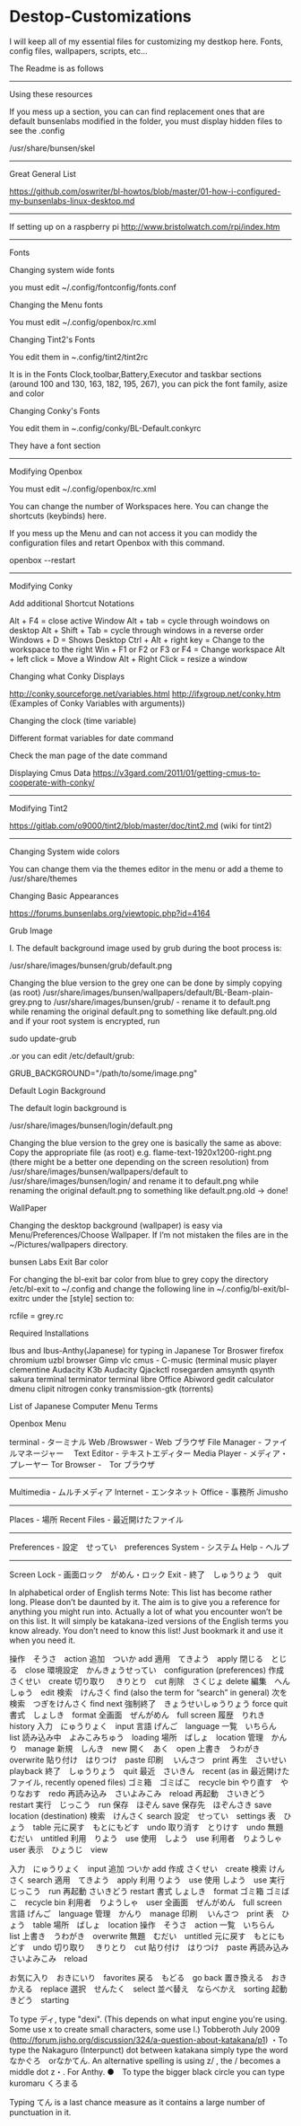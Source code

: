 # Destop-Customizations
I will keep all of my essential files for customizing my destkop here. Fonts, config files, wallpapers, scripts, etc...

The Readme is as follows
_________

Using these resources

If you mess up a section, you can can find replacement ones that are default bunsenlabs modified in the folder, you must display hidden files to see the .config

/usr/share/bunsen/skel

______________________

Great General List

https://github.com/oswriter/bl-howtos/blob/master/01-how-i-configured-my-bunsenlabs-linux-desktop.md

________________________

If setting up on a raspberry pi
http://www.bristolwatch.com/rpi/index.htm

________________________


Fonts

Changing system wide fonts

you must edit ~/.config/fontconfig/fonts.conf

Changing the Menu fonts

You must edit ~/.config/openbox/rc.xml


Changing Tint2's Fonts

You edit them in ~.config/tint2/tint2rc

It is in the Fonts Clock,toolbar,Battery,Executor  and taskbar sections (around 100 and 130, 163, 182, 195, 267), you can pick the font family, asize and color

Changing Conky's Fonts

You edit them in ~.config/conky/BL-Default.conkyrc

They have a font section

________________________

Modifying Openbox

You must edit ~/.config/openbox/rc.xml

You can change the number of Workspaces here.
You can change the shortcuts (keybinds) here.

If you mess up the Menu and can not access it you can modidy the configuration files and retart Openbox with this command.

openbox --restart



___________________________

Modifying Conky

Add additional Shortcut Notations

Alt + F4 = close active Window
Alt + tab = cycle through woindows on desktop
Alt + Shift + Tab = cycle through windows in a reverse order
Windows + D = Shows Desktop
Ctrl + Alt + right key = Change to the workspace to the right
Win + F1 or F2 or F3 or F4 = Change workspace
Alt + left click = Move a Window
Alt + Right Click = resize a window

Changing what Conky Displays

http://conky.sourceforge.net/variables.html
http://ifxgroup.net/conky.htm (Examples of Conky Variables with arguments))

Changing the clock (time variable)

Different format variables for date command

Check the man page of the  date command

Displaying Cmus Data
https://v3gard.com/2011/01/getting-cmus-to-cooperate-with-conky/
____________

Modifying Tint2




https://gitlab.com/o9000/tint2/blob/master/doc/tint2.md (wiki for tint2)

__________________________


Changing System wide colors

You can change them via the themes editor in the menu or add a theme to /usr/share/themes


Changing Basic Appearances

https://forums.bunsenlabs.org/viewtopic.php?id=4164



Grub Image

I. The default background image used by grub during the boot process is:

/usr/share/images/bunsen/grub/default.png

Changing the blue version to the grey one can be done by simply copying (as root) /usr/share/images/bunsen/wallpapers/default/BL-Beam-plain-grey.png to /usr/share/images/bunsen/grub/ - rename it to default.png while renaming the original default.png to something like default.png.old and if your root system is encrypted, run

sudo update-grub

.or you can edit /etc/default/grub:

GRUB_BACKGROUND="/path/to/some/image.png"


Default Login Background


The default login background is

/usr/share/images/bunsen/login/default.png

Changing the blue version to the grey one is basically the same as above: Copy the appropriate file (as root) e.g. flame-text-1920x1200-right.png (there might be a better one depending on the screen resolution) from /usr/share/images/bunsen/wallpapers/default  to  /usr/share/images/bunsen/login/ and rename it to default.png while renaming the original default.png to something like default.png.old -> done! 


WallPaper

Changing the desktop background (wallpaper) is easy via Menu/Preferences/Choose Wallpaper. If I’m not mistaken the files are in the ~/Pictures/wallpapers directory.

bunsen Labs Exit Bar color

 For changing the bl-exit bar color from blue to grey copy the directory /etc/bl-exit to ~/.config and change the following line in ~/.config/bl-exit/bl-exitrc under the [style] section to:

rcfile = grey.rc


Required Installations

Ibus and Ibus-Anthy(Japanese) for typing in Japanese
Tor Broswer
firefox
chromium
uzbl browser
Gimp
vlc
cmus - C-music (terminal music player
clementine
Audacity
K3b
Audacity
Qjackctl
rosegarden
amsynth
qsynth
sakura terminal
terminator terminal
libre Office
Abiword
gedit
calculator
dmenu
clipit
nitrogen
conky
transmission-gtk (torrents)


List of Japanese Computer Menu Terms

Openbox Menu


terminal - ターミナル
Web /Browswer - Web ブラウザ
File Manager - ファイルマネージャー　
Text Editor - テキストエディター
Media Player - メディア・プレーヤー
Tor Browser -　Tor ブラウザ
________
Multimedia - ムルチメディア
Internet - エンタネット
Office -  事務所 Jimusho
________________
Places - 場所
Recent Files - 最近開けたファイル
________________
Preferences -  設定　せってい　preferences
System - システム
Help - ヘルプ
________________
Screen Lock - 画面ロック　がめん・ロック
Exit - 終了　しゅうりょう　quit



In alphabetical order of English terms
Note: This list has become rather long. Please don’t be daunted by it. The aim is to give you a reference for anything you might run into. Actually a lot of what you encounter won’t be on this list. It will simply be katakana-ized versions of the English terms you know already. You don’t need to know this list! Just bookmark it and use it when you need it.



操作　そうさ　action
追加　ついか    add
適用　てきよう　apply
閉じる　とじる　close
環境設定　かんきょうせってい　configuration (preferences)
作成　さくせい　create
切り取り 　きりとり　cut
削除　さくじょ    delete
編集　へんしゅう　edit
検索　けんさく   find (also the term for “search” in general)
次を検索　つぎをけんさく   find next
強制終了　きょうせいしゅうりょう   force quit
書式　しょしき　format
全画面　ぜんがめん　full screen
履歴　りれき　history
入力　にゅうりょく　input
言語 げんご　language
一覧　いちらん　list
読み込み中　よみこみちゅう　loading
場所　ばしょ　location
管理　かんり　manage
新規　しんき　new
開く　あく　open
上書き　うわがき　overwrite
貼り付け　はりつけ　paste
印刷 　いんさつ　print
再生　さいせい　playback
終了　しゅうりょう　quit
最近　さいきん　recent (as in 最近開けたファイル, recently opened files)
ゴミ箱　ゴミばこ　recycle bin
やり直す　やりなおす　redo
再読み込み　さいよみこみ　reload
再起動　さいきどう   restart
実行　じっこう　run
保存　ほぞん    save
保存先　ほぞんさき    save location (destination)
検索　けんさく   search
設定　せってい　settings
表　ひょう　table
元に戻す　もとにもどす　undo
取り消す　とりけす　undo
無題　むだい　untitled
利用　りよう　use
使用　しよう　use
利用者　りようしゃ　user
表示　ひょうじ　view

入力　にゅうりょく　input
追加 ついか add
作成 さくせい　create
検索 けんさく search
適用　てきよう　apply
利用 りよう　use
使用 しよう　use
実行　じっこう　run
再起動 さいきどう restart
書式 しょしき　format
ゴミ箱 ゴミばこ　recycle bin
利用者　りようしゃ　user
全画面　ぜんがめん　full screen
言語 げんご　language
管理　かんり　manage
印刷 　いんさつ　print
表　ひょう　table
場所　ばしょ　location
操作　そうさ　action
一覧　いちらん　list
上書き　うわがき　overwrite
無題　むだい　untitled
元に戻す　もとにもどす　undo
切り取り 　きりとり　cut
貼り付け　はりつけ　paste
再読み込み さいよみこみ　reload

お気に入り　おきにいり　favorites
戻る　もどる　go back
置き換える　おきかえる　replace
選択　せんたく　select
並べ替え　ならべかえ　sorting
起動　きどう　starting

To type ディ, type "dexi". (This depends on what input engine you're using. Some use x to create small characters, some use l.) Tobberoth July 2009 (http://forum.jisho.org/discussion/324/a-question-about-katakana/p1)
・To type the Nakaguro (Interpunct) dot between katakana simply type the word なかぐろ　orなかてん.  An alternative  spelling is using z/ , the / becomes a middle dot z・. For Anthy.
●　To type the bigger black circle you can type kuromaru くろまる

Typing てん is a last chance measure as it contains a large number of punctuation in it.
